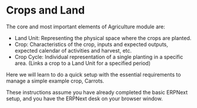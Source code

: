 <!-- add-breadcrumbs -->
# Crops and Land

The core and most important elements of Agriculture module are:

* Land Unit: Representing the physical space where the crops are planted.
* Crop: Characteristics of the crop, inputs and expected outputs, expected calendar of activities and harvest, etc.
* Crop Cycle: Individual representation of a single planting in a specific area. (Links a crop to a Land Unit for a specified period)

Here we will learn to do a quick setup with the essential requirements to manage a simple example crop, Carrots.

These instructions assume you have already completed the basic ERPNext setup, and you have the ERPNext desk on your browser window.